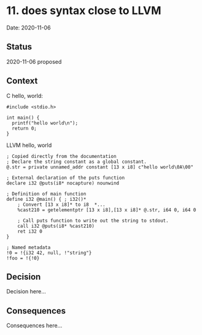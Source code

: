 # 11. does syntax close to LLVM

Date: 2020-11-06

## Status

2020-11-06 proposed

## Context

C hello, world:

```
#include <stdio.h>

int main() {
  printf("hello world\n");
  return 0;
}
```

LLVM hello, world

```
; Copied directly from the documentation
; Declare the string constant as a global constant.
@.str = private unnamed_addr constant [13 x i8] c"hello world\0A\00"

; External declaration of the puts function
declare i32 @puts(i8* nocapture) nounwind

; Definition of main function
define i32 @main() { ; i32()*
    ; Convert [13 x i8]* to i8  *...
    %cast210 = getelementptr [13 x i8],[13 x i8]* @.str, i64 0, i64 0

    ; Call puts function to write out the string to stdout.
    call i32 @puts(i8* %cast210)
    ret i32 0
}

; Named metadata
!0 = !{i32 42, null, !"string"}
!foo = !{!0}
```

## Decision

Decision here...

## Consequences

Consequences here...
